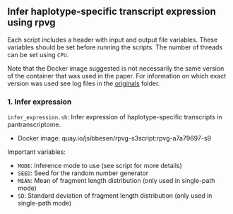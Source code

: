 ## Infer haplotype-specific transcript expression using rpvg

Each script includes a header with input and output file variables. These variables should be set before running the scripts. The number of threads can be set using `CPU`. 

Note that the Docker image suggested is not necessarily the same version of the container that was used in the paper. For information on which exact version was used see log files in the [originals](https://github.com/jonassibbesen/vgrna-project-paper/tree/main/originals) folder. 



### 1. Infer expression

`infer_expression.sh`: Infer expression of haplotype-specific transcripts in pantranscriptome.

* Docker image: quay.io/jsibbesen/rpvg-s3script:rpvg-a7a79697-s9

Important variables:

* `MODE`: Inference mode to use (see script for more details)
* `SEED`: Seed for the random number generator
* `MEAN`: Mean of fragment length distribution (only used in single-path mode)
* `SD`: Standard deviation of fragment length distribution (only used in single-path mode)
